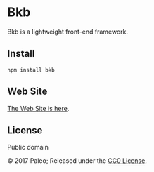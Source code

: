 # Bkb

Bkb is a lightweight front-end framework.

## Install

    npm install bkb

## Web Site

[The Web Site is here](http://paleo.github.io/bkb/).

## License

Public domain

© 2017 Paleo; Released under the [CC0 License](http://creativecommons.org/publicdomain/zero/1.0/).
